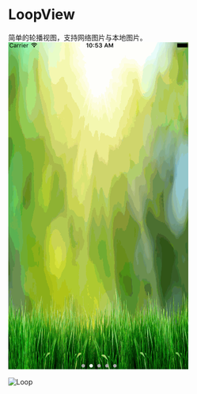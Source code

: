 # LoopView
简单的轮播视图，支持网络图片与本地图片。
![](https://github.com/ZhaoBinLe/LoopView/blob/master/ZBImageViewPlay/Loop%E6%BC%94%E7%A4%BA.gif?raw=true)

![Loop](https://note.youdao.com/yws/api/personal/file/WEB36037fe1b7844f6ed49e20d1157bd311?method=download&shareKey=c970c2cf7fc56330ae6a3db469180d05)